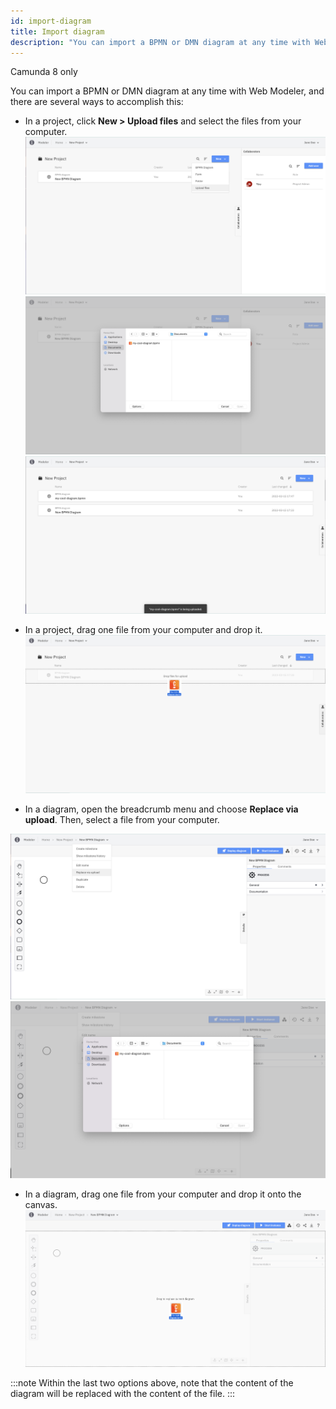 ```yaml
---
id: import-diagram
title: Import diagram
description: "You can import a BPMN or DMN diagram at any time with Web Modeler."
---
```


<span class="badge badge--cloud">Camunda 8 only</span>

You can import a BPMN or DMN diagram at any time with Web Modeler, and there are several ways to accomplish this:

- In a project, click **New > Upload files** and select the files from your computer.
  ![import diagram](img/import-diagram/web-modeler-upload-file-menu-item.png)
  ![import diagram](img/import-diagram/web-modeler-upload-file-choose.png)
  ![import diagram](img/import-diagram/web-modeler-upload-file-completed.png)

- In a project, drag one file from your computer and drop it.
  ![import diagram](img/import-diagram/web-modeler-project-drag-and-drop.png)

- In a diagram, open the breadcrumb menu and choose **Replace via upload**. Then, select a file from your computer.

![import diagram](img/import-diagram/web-modeler-replace-via-upload-menu-item.png)
![import diagram](img/import-diagram/web-modeler-replace-via-upload-choose.png)

- In a diagram, drag one file from your computer and drop it onto the canvas.
  ![import diagram](img/import-diagram/web-modeler-diagram-replace-via-drag-and-drop.png)

:::note
Within the last two options above, note that the content of the diagram will be replaced with the content of the file.
:::
